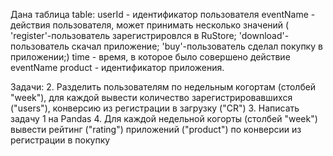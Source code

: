 Дана таблица table:
  userId - идентификатор пользователя
  eventName - действия пользователя, может принимать несколько значений (
      'register'-пользователь зарегистрировлся в RuStore;
      'download'-пользователь скачал приложение;
      'buy'-пользователь сделал покупку в приложении;)
  time - время, в которое было совершено действие eventName
  product - идентификатор приложения.

Задачи:
2. Разделить пользователям по недельным когортам (столбей "week"), для каждой вывести количество зарегистрировавшихся ("users"), конверсию из регистрации в загрузку ("CR")
3. Написать задачу 1 на Pandas
4. Для каждой недельной когорты (столбей "week") вывести рейтинг ("rating") приложений ("product") по конверсии из регистрации в покупку
